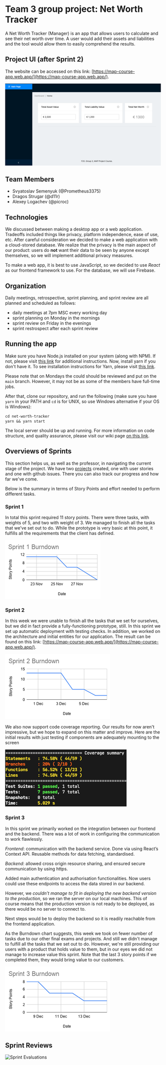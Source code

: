 # Team 3 group project: Net Worth Tracker

A Net Worth Tracker (Manager) is an app that allows users to calculate and see their net worth over time. A user would add their assets and liabilities and the tool would allow them to easily comprehend the results.

## Project UI (after Sprint 2)

The website can be accessed on this link: [https://map-course-app.web.app/](https://map-course-app.web.app/).

![Project Dashboard Screenshot](./app_screenshot.png)

## Team Members

- Svyatoslav Semenyuk (@Prometheus3375)
- Dragos Strugar (@d11r)
- Alexey Logachev (@picroc)

## Technologies

We discussed between making a desktop app or a web application. Tradeoffs included things like privacy, platform independence, ease of use, etc. After careful consideration we decided to make a web application with a cloud-stored database. We realize that the privacy is the main aspect of our product: users do **not** want their data to be seen by anyone except themselves, so we will implement additional privacy measures.

To make a web app, it is best to use JavaScript, so we decided to use _React_ as our frontend framework to use. For the database, we will use Firebase.

## Organization

Daily meetings, retrospective, sprint planning, and sprint review are all planned and scheduled as follows:

- daily meetings at 7pm MSC every working day
- sprint planning on Monday in the mornings
- sprint review on Friday in the evenings
- sprint restrospect after each sprint review

## Running the app

Make sure you have Node.js installed on your system (along with NPM). If not, please visit [this link](https://nodejs.org/en/download/) for additional instructions. Now, install yarn if you don't have it. To see installation instructions for Yarn, please visit [this link](https://classic.yarnpkg.com/en/docs/install).

Please note that on Mondays the could should be reviewed and put on the `main` branch. However, it may not be as some of the members have full-time jobs.

After that, clone our repository, and run the following (make sure you have `yarn` in your PATH and `cd` is for UNIX, so use Windows alternative if your OS is Windows):

```
cd net-worth-tracker
yarn && yarn start
```

The local server should be up and running. For more information on code structure, and quality assurance, please visit our wiki page [on this link](https://github.com/IU-IPOD-F20/map-projects-team3/wiki/Net-Worth-Tracker-Documentation).

## Overviews of Sprints

This section helps us, as well as the professor, in navigating the current stage of the project. We have two [projects](https://github.com/IU-IPOD-F20/map-projects-team3/projects) created, one with user stories and one with github issues. There you can also track our progress and how far we've come.

Below is the summary in terms of Story Points and effort needed to perform different tasks.

### Sprint 1

In total this sprint required 11 story points. There were three tasks, with weights of 5, and two with weight of 3. We managed to finish all the tasks that we've set out to do. While the prototype is very basic at this point, it fulfills all the requirements that the client has defined.

![Burndown Chart Sprint #1](./burndown-charts/sprint_1.png)

### Sprint 2

In this week we were unable to finish all the tasks that we set for ourselves, but we did in fact provide a fully-functioning prototype, still. In this sprint we set up automatic deployment with testing checks. In addition, we worked on the architecture and initial entities for our application. The result can be found on this link: [https://map-course-app.web.app/](https://map-course-app.web.app/).

![Burndown Chart Sprint #2](./burndown-charts/sprint_2.png)

We also now support code coverage reporting. Our results for now aren't impressive, but we hope to expand on this matter and improve. Here are the initial results with just testing if components are adequately mounting to the screen

![Code Coverage Report Sprint #2](./coverage-images/sprint_2.png)

### Sprint 3

In this sprint we primarily worked on the integration between our frontend and the backend. There was a lot of work in configuring the communication to work flawlessly.

_Frontend_: communication with the backend service. Done via using React’s Context API. Reusable methods for data fetching, standardised.

_Backend_: allowed cross origin resource sharing, and ensured secure communication by using https.

Added main authentication and authorisation functionalities. Now users could use these endpoints to access the data stored in our backend.

However, we _couldn’t manage to fit in deploying the new backend version to the production_, so we ran the server on our local machines. This of course means that the production version is not ready to be deployed, as there would be no server to connect to.

Next steps would be to deploy the backend so it is readily reachable from the frontend application.

As the Burndown chart suggests, this week we took on fewer number of tasks due to our other final exams and projects. And still we didn't manage to fulfill all the tasks that we set out to do. However, we're still providing our users with a product that holds value to them, but in our eyes we did not manage to increase value this sprint. Note that the last 3 story points if we completed them, they would bring value to our customers.

![Burndown Chart Sprint #3](./burndown-charts/sprint_3.png)

## Sprint Reviews

![Sprint Evaluations](https://docs.google.com/spreadsheets/d/e/2PACX-1vTXIhfQzTkLutk3Wp2zWwAcCXQe7GZCZGWMZHp4nMPAgInjsxWohwH5hxwd4N9iyATx-H-QBAiTGWlj/pubchart?oid=1269973863&format=interactive)
